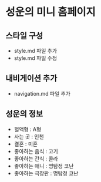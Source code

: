 # 성운의 미니 홈페이지

## 스타일 구성
- style.md 파일 추가
- style.md 파일 수정

## 내비게이션 추가
- navigation.md 파일 추가

## 성운의 정보
- 혈액형 : A형 
- 사는 곳 : 인천
- 결혼 : 미혼
- 좋아하는 음식 : 고기
- 좋아하는 간식 : 콜라
- 좋아하는 애니 : 명탐정 코난
- 좋아하는 극장판 : 명탐정 코난 
